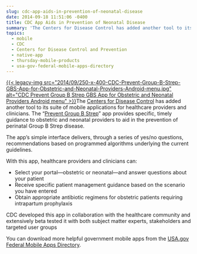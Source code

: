 ```yaml
---
slug: cdc-app-aids-in-prevention-of-neonatal-disease
date: 2014-09-18 11:51:06 -0400
title: CDC App Aids in Prevention of Neonatal Disease
summary: 'The Centers for Disease Control has added another tool to its suite of mobile applications for healthcare providers and clinicians. The &#8220;Prevent Group B Strep&#8221; app provides specific, timely guidance to obstetric and neonatal providers to aid in'
topics:
  - mobile
  - CDC
  - Centers for Disease Control and Prevention
  - native-app
  - thursday-mobile-products
  - usa-gov-federal-mobile-apps-directory
---
```


[{{< legacy-img src="2014/09/250-x-400-CDC-Prevent-Group-B-Strep-GBS-App-for-Obstetric-and-Neonatal-Providers-Android-menu.jpg" alt="CDC Prevent Group B Strep GBS App for Obstetric and Neonatal Providers Android menu" >}}](https://s3.amazonaws.com/digitalgov/_legacy-img/2014/09/510-x-817-CDC-Prevent-Group-B-Strep-GBS-App-for-Obstetric-and-Neonatal-Providers-Android-menu.jpg)The [Centers for Disease Control](http://www.cdc.gov) has added another tool to its suite of mobile applications for healthcare providers and clinicians. The &#8220;[Prevent Group B Strep](http://www.cdc.gov/groupbstrep/guidelines/prevention-app.html)&#8221; app provides specific, timely guidance to obstetric and neonatal providers to aid in the prevention of perinatal Group B Strep disease.

The app&#8217;s simple interface delivers, through a series of yes/no questions, recommendations based on programmed algorithms underlying the current guidelines.

With this app, healthcare providers and clinicians can:

  * Select your portal—obstetric or neonatal—and answer questions about your patient
  * Receive specific patient management guidance based on the scenario you have entered
  * Obtain appropriate antibiotic regimens for obstetric patients requiring intrapartum prophylaxis

CDC developed this app in collaboration with the healthcare community and extensively beta tested it with both subject matter experts, stakeholders and targeted user groups

You can download more helpful government mobile apps from the [USA.gov Federal Mobile Apps Directory](http://www.usa.gov/mobileapps.shtml).